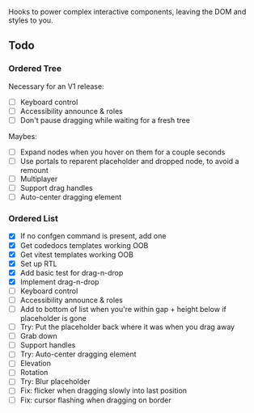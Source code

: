 Hooks to power complex interactive components, leaving the DOM and styles to you.

## Todo

### Ordered Tree

Necessary for an V1 release:

- [ ] Keyboard control
- [ ] Accessibility announce & roles
- [ ] Don't pause dragging while waiting for a fresh tree

Maybes:

- [ ] Expand nodes when you hover on them for a couple seconds
- [ ] Use portals to reparent placeholder and dropped node, to avoid a remount
- [ ] Multiplayer
- [ ] Support drag handles
- [ ] Auto-center dragging element

### Ordered List

- [x] If no confgen command is present, add one
- [x] Get codedocs templates working OOB
- [x] Get vitest templates working OOB
- [x] Set up RTL
- [x] Add basic test for drag-n-drop
- [x] Implement drag-n-drop
- [ ] Keyboard control
- [ ] Accessibility announce & roles
- [ ] Add to bottom of list when you're within gap + height below if placeholder is gone
- [ ] Try: Put the placeholder back where it was when you drag away
- [ ] Grab down
- [ ] Support handles
- [ ] Try: Auto-center dragging element
- [ ] Elevation
- [ ] Rotation
- [ ] Try: Blur placeholder
- [ ] Fix: flicker when dragging slowly into last position
- [ ] Fix: cursor flashing when dragging on border
